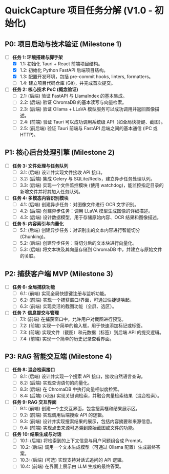 # QuickCapture 项目任务分解 (V1.0 - 初始化)

## P0: 项目启动与技术验证 (Milestone 1)

- [ ] **任务 1: 环境搭建与脚手架**
    - [x] 1.1: 初始化 Tauri + React 前端项目结构。
    - [x] 1.2: 初始化 Python FastAPI 后端项目结构。
    - [x] 1.3: 配置开发环境，包括 pre-commit hooks, linters, formatters。
    - [ ] 1.4: 建立项目代码仓库 (Git)，并完成首次提交。

- [ ] **任务 2: 核心技术 PoC (概念验证)**
    - [ ] 2.1: (后端) 验证 FastAPI 与 LlamaIndex 的基本集成。
    - [ ] 2.2: (后端) 验证 ChromaDB 的基本读写与向量检索。
    - [ ] 2.3: (后端) 验证 Ollama + LLaVA 模型服务可以成功调用并返回图像描述。
    - [ ] 2.4: (前端) 验证 Tauri 可以成功调用系统级 API（如全局快捷键、截图）。
    - [ ] 2.5: (前后端) 验证 Tauri 前端与 FastAPI 后端之间的基本通信 (IPC 或 HTTP)。

## P1: 核心后台处理引擎 (Milestone 2)

- [ ] **任务 3: 文件处理与任务队列**
    - [ ] 3.1: (后端) 设计并实现文件接收 API 接口。
    - [ ] 3.2: (后端) 集成 Celery 与 SQLite/Redis，建立异步任务处理队列。
    - [ ] 3.3: (后端) 实现一个文件监控模块 (使用 watchdog)，能监控指定目录的新增文件并将其加入任务队列。

- [ ] **任务 4: 多模态内容识别模块**
    - [ ] 4.1: (后端) 创建异步任务：对图像文件进行 OCR 文字识别。
    - [ ] 4.2: (后端) 创建异步任务：调用 LLaVA 模型生成图像的详细描述。
    - [ ] 4.3: (后端) 设计数据模型，用于存储原始内容、OCR 结果和图像描述。

- [ ] **任务 5: 内容索引与向量化**
    - [ ] 5.1: (后端) 创建异步任务：对识别出的文本内容进行智能切分 (Chunking)。
    - [ ] 5.2: (后端) 创建异步任务：将切分后的文本块进行向量化。
    - [ ] 5.3: (后端) 将文本块及其向量存储到 ChromaDB 中，并建立与原始文件的关联。

## P2: 捕获客户端 MVP (Milestone 3)

- [ ] **任务 6: 全局捕获功能**
    - [ ] 6.1: (前端) 实现全局快捷键注册与监听功能。
    - [ ] 6.2: (前端) 实现一个捕获窗口/界面，可通过快捷键唤起。
    - [ ] 6.3: (前端) 实现灵活的截图功能（全屏、选区）。

- [ ] **任务 7: 信息提交与管理**
    - [ ] 7.1: (前端) 在捕获窗口中，允许用户对截图进行预览。
    - [ ] 7.2: (前端) 实现一个简单的输入框，用于快速添加标记或标签。
    - [ ] 7.3: (前端) 实现文件（截图）和元数据（标签）到后端 API 的提交逻辑。
    - [ ] 7.4: (前端) 实现一个简单的历史记录查看界面。

## P3: RAG 智能交互端 (Milestone 4)

- [ ] **任务 8: 混合检索接口**
    - [ ] 8.1: (后端) 设计并实现一个搜索 API 接口，接收自然语言查询。
    - [ ] 8.2: (后端) 实现查询语句的向量化。
    - [ ] 8.3: (后端) 在 ChromaDB 中执行向量相似度检索。
    - [ ] 8.4: (后端) (可选) 实现关键词检索，并融合向量检索结果（混合检索）。

- [ ] **任务 9: RAG 交互界面**
    - [ ] 9.1: (前端) 创建一个主交互界面，包含搜索框和结果展示区。
    - [ ] 9.2: (前端) 实现调用后端搜索 API 的逻辑。
    - [ ] 9.3: (前端) 设计并实现搜索结果的展示，包括内容摘要和来源信息。
    - [ ] 9.4: (前端) 实现点击来源可追溯到原始截图或文件的功能。

- [ ] **任务 10: 结果生成与对话**
    - [ ] 10.1: (后端) 将检索到的上下文信息与用户问题组合成 Prompt。
    - [ ] 10.2: (后端) 调用一个文本生成模型（可通过 Ollama 配置）生成最终答案。
    - [ ] 10.3: (后端) (可选) 实现支持对话式追问的 API 逻辑。
    - [ ] 10.4: (前端) 在界面上展示由 LLM 生成的最终答案。
